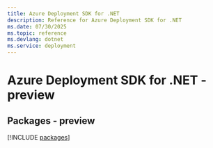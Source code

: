 ```yaml
---
title: Azure Deployment SDK for .NET
description: Reference for Azure Deployment SDK for .NET
ms.date: 07/30/2025
ms.topic: reference
ms.devlang: dotnet
ms.service: deployment
---
```

# Azure Deployment SDK for .NET - preview
## Packages - preview
[!INCLUDE [packages](deployment-index.md)]